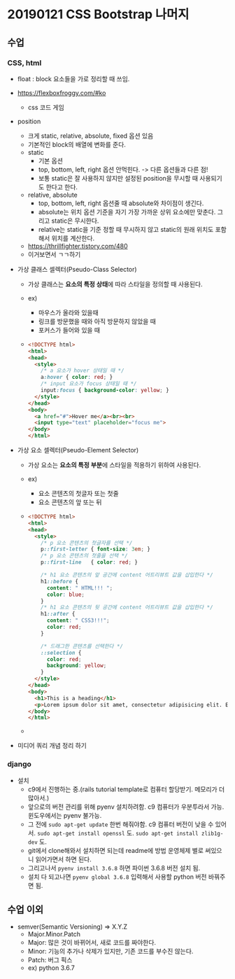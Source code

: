 # 20190121 CSS Bootstrap 나머지

## 수업

### CSS, html

- float : block 요소들을 가로 정리할 때 쓰임.

- https://flexboxfroggy.com/#ko

  - css 코드 게임

- position
  - 크게 static, relative, absolute, fixed 옵션 있음
  - 기본적인 block의 배열에 변화를 준다.
  - static
    - 기본 옵션
    - top, bottom, left, right 옵션 안먹힌다. -> 다른 옵션들과 다른 점!
    - 보통 static은 잘 사용하지 않지만 설정된 position을 무시할 때 사용되기도 한다고 한다.
  - relative, absolute
    - top, bottom, left, right 옵션줄 때 absolute와 차이점이 생긴다.
    - absolute는 위치 옵션 기준을 자기 가장 가까운 상위 요소에만 맞춘다. 그리고 static은 무시한다.
    - relative는 static을 기준 정할 때 무시하지 않고 static의 원래 위치도 포함해서 위치를 계산한다.
  - https://thrillfighter.tistory.com/480
  - 이거보면서 ㄱㄱ하기

- 가상 클래스 셀렉터(Pseudo-Class Selector)

  - 가상 클래스는 **요소의 특정 상태**에 따라 스타일을 정의할 때 사용된다.

  - ex)

    - 마우스가 올라와 있을때
    - 링크를 방문했을 때와 아직 방문하지 않았을 때
    - 포커스가 들어와 있을 때

  - ```html
    <!DOCTYPE html>
    <html>
    <head>
      <style>
        /* a 요소가 hover 상태일 때 */
        a:hover { color: red; }
        /* input 요소가 focus 상태일 때 */
        input:focus { background-color: yellow; }
      </style>
    </head>
    <body>
      <a href="#">Hover me</a><br><br>
      <input type="text" placeholder="focus me">
    </body>
    </html>
    ```

- 가상 요소 셀렉터(Pseudo-Element Selector)

  - 가상 요소는 **요소의 특정 부분**에 스타일을 적용하기 위하여 사용된다.

  - ex)

    - 요소 콘텐츠의 첫글자 또는 첫줄
    - 요소 콘텐츠의 앞 또는 뒤

  - ```html
    <!DOCTYPE html>
    <html>
    <head>
      <style>
        /* p 요소 콘텐츠의 첫글자를 선택 */
        p::first-letter { font-size: 3em; }
        /* p 요소 콘텐츠의 첫줄을 선택 */
        p::first-line   { color: red; }
    
        /* h1 요소 콘텐츠의 앞 공간에 content 어트리뷰트 값을 삽입한다 */
        h1::before {
          content: " HTML!!! ";
          color: blue;
        }
        /* h1 요소 콘텐츠의 뒷 공간에 content 어트리뷰트 값을 삽입한다 */
        h1::after {
          content: " CSS3!!!";
          color: red;
        }
    
        /* 드래그한 콘텐츠를 선택한다 */
        ::selection {
          color: red;
          background: yellow;
        }
      </style>
    </head>
    <body>
      <h1>This is a heading</h1>
      <p>Lorem ipsum dolor sit amet, consectetur adipisicing elit. Explicabo illum sunt distinctio sed, tempore, repellat rerum et ea laborum voluptatum! Quisquam error fugiat debitis maiores officiis, tenetur ullam amet in!</p>
    </body>
    </html>
    ```

  - 

- 미디어 쿼리 개념 정리 하기



### django

- 설치
  - c9에서 진행하는 중.(rails tutorial template로 컴퓨터 할당받기. 메모리가 더 많아서.)
  - 앞으로의 버전 관리를 위해 pyenv 설치하려함. c9 컴퓨터가 우분투라서 가능. 윈도우에서는 pyenv 불가능.
  - 그 전에 `sudo apt-get update` 한번 해줘야함. c9 컴퓨터 버전이 낮을 수 있어서. `sudo apt-get install openssl` 도. `sudo apt-get install zlib1g-dev` 도.
  - git에서 clone해와서 설치하면 되는데 readme에 방법 운영체제 별로 써있으니 읽어가면서 하면 된다.
  - 그리고나서 `pyenv install 3.6.8` 하면 파이썬 3.6.8 버전 설치 됨.
  - 설치 다 되고나면 `pyenv global 3.6.8` 입력해서 사용할 python 버전 바꿔주면 됨.







## 수업 이외

- semver(Semantic Versioning) => X.Y.Z
  - Major.Minor.Patch
  - Major: 많은 것이 바뀌어서, 새로 코드를 짜야한다.
  - Minor: 기능의 추가나 삭제가 있지만, 기존 코드를 부수진 않는다.
  - Patch: 버그 픽스
  - ex) python 3.6.7